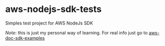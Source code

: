 # aws-nodejs-sdk-tests

Simples test project for AWS NodeJs SDK

*Note*: this is just my personal way of learning. For real info just go to [aws-doc-sdk-examples](https://github.com/awsdocs/aws-doc-sdk-examples/tree/master/java)
